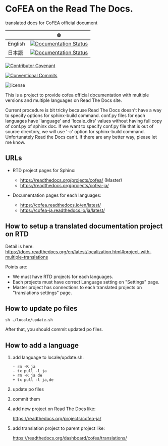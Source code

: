 # CoFEA on the Read The Docs.
translated docs for CoFEA official document

|           | :globe_with_meridians:                                                                                                                                     |
| --------- | ---------------------------------------------------------------------------------------------------------------------------------------------------------- |
| English   | [![Documentation Status](https://readthedocs.org/projects/cofea/badge/?version=latest)](https://cofea.readthedocs.io/en/latest/?badge=latest)              |
| 日本語     | [![Documentation Status](https://readthedocs.org/projects/cofea-ja/badge/?version=latest)](https://cofea-ja.readthedocs.io/ja/latest/?badge=latest)        |

[![Contributor Covenant](https://img.shields.io/badge/Contributor%20Covenant-v2.0%20adopted-ff69b4.svg)](CODE_OF_CONDUCT.md)

[![Conventional Commits](https://img.shields.io/badge/Conventional%20Commits-1.0.0-yellow.svg)](https://conventionalcommits.org)

![license](https://licensebuttons.net/l/by-nc-sa/4.0/88x31.png)

This is a project to provide cofea official documentation with multiple versions and multiple languages on Read The Docs site.

Current procedure is bit tricky because Read The Docs doesn't have a way to specify options for sphinx-build command.
conf.py files for each languages have 'language' and 'locale_dirs' values without having full copy of conf.py of sphinx doc. If we want to specify conf.py file that is out of source directory, we will use '-c' option for sphinx-build command. Unfortunately Read the Docs can't. If there are any better way, please let me know.

## URLs

* RTD project pages for Sphinx:

  * https://readthedocs.org/projects/cofea/  (Master)
  * https://readthedocs.org/projects/cofea-ja/

* Documentation pages for each languages:

  * https://cofea.readthedocs.io/en/latest/
  * https://cofea-ja.readthedocs.io/ja/latest/

## How to setup a translated documentation project on RTD

Detail is here: https://docs.readthedocs.org/en/latest/localization.html#project-with-multiple-translations

Points are:

* We must have RTD projects for each languages.
* Each projects must have correct Language setting on "Settings" page.
* Master project has connections to each translated projects on "translations settings" page.


## How to update po files

```
sh ./locale/update.sh
```

After that, you should commit updated po files.


## How to add a language

1. add language to locale/update.sh:

   ```
   - rm -R ja
   - tx pull -l ja
   + rm -R ja de
   + tx pull -l ja,de
   ```

2. update po files

3. commit them

4. add new project on Read The Docs like:

   https://readthedocs.org/projects/cofea-ja/

5. add translation project to parent project like:

   https://readthedocs.org/dashboard/cofea/translations/
